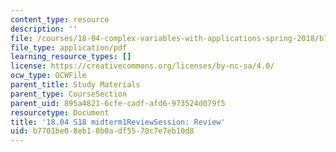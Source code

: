 ```yaml
---
content_type: resource
description: ''
file: /courses/18-04-complex-variables-with-applications-spring-2018/b7701be08eb10b0adf5570c7e7eb10d8_MIT18_04S18_midterm1ReviewSession.pdf
file_type: application/pdf
learning_resource_types: []
license: https://creativecommons.org/licenses/by-nc-sa/4.0/
ocw_type: OCWFile
parent_title: Study Materials
parent_type: CourseSection
parent_uid: 895a4821-6cfe-cadf-afd6-973524d079f5
resourcetype: Document
title: '18.04 S18 midterm1ReviewSession: Review'
uid: b7701be0-8eb1-0b0a-df55-70c7e7eb10d8
---
```

